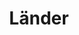 ---
type: land
layout: list
title: Länder
description: Übersicht meiner bereisten Länder mit weiterführenden Links
---